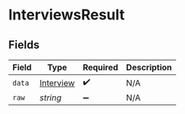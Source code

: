 # InterviewsResult


## Fields

| Field                                         | Type                                          | Required                                      | Description                                   |
| --------------------------------------------- | --------------------------------------------- | --------------------------------------------- | --------------------------------------------- |
| `data`                                        | [Interview](../../models/shared/interview.md) | :heavy_check_mark:                            | N/A                                           |
| `raw`                                         | *string*                                      | :heavy_minus_sign:                            | N/A                                           |